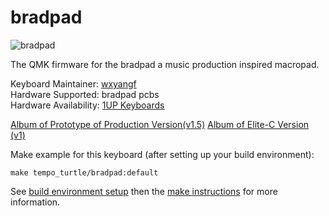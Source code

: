 # bradpad

![bradpad]()

The QMK firmware for the bradpad a music production inspired macropad.

Keyboard Maintainer: [wxyangf](https://github.com/wxyangf)  
Hardware Supported: bradpad pcbs  
Hardware Availability: [1UP Keyboards](https://1upkeyboards.com/)

[Album of Prototype of Production Version(v1.5)]()
[Album of Elite-C Version (v1)](https://imgur.com/a/xjocnNo)

Make example for this keyboard (after setting up your build environment):

    make tempo_turtle/bradpad:default

See [build environment setup](https://docs.qmk.fm/#/getting_started_build_tools) then the [make instructions](https://docs.qmk.fm/#/getting_started_make_guide) for more information.